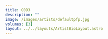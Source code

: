 ```yaml
---
title: C0D3
description: ""
image: /images/artists/defaultpfp.jpg
volumes: [3]
layout: ../../layouts/ArtistBioLayout.astro
---
```

